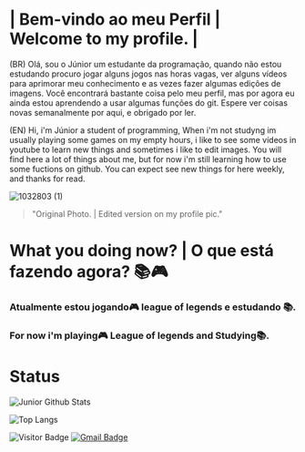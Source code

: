 # | Bem-vindo ao meu Perfil | Welcome to my profile. |
(BR) Olá, sou o Júnior um estudante da programação, quando não estou estudando procuro jogar alguns jogos nas horas vagas, ver alguns vídeos para aprimorar meu
conhecimento e as vezes fazer algumas edições de imagens. Você encontrará bastante coisa pelo meu perfil, mas por agora eu ainda estou aprendendo a usar algumas funções do git. Espere ver coisas novas semanalmente por aqui, e obrigado por ler.

(EN) Hi, i'm Júnior a student of programming, When i'm not studyng im usually playing some games on my empty hours, i like to see some vídeos in youtube to learn new things and sometimes i like to edit images. You will find here a lot of things about me, but for now i'm still learning how to use some fuctions on github. You can expect see new things for here weekly, and thanks for read.

![1032803 (1)](https://user-images.githubusercontent.com/109985871/181938278-bab2e0cc-5ef4-4bae-98da-67c89b02cf8b.jpg)
>"Original Photo. | Edited version on my profile pic."

# What you doing now? | O que está fazendo agora? 📚🎮
### Atualmente estou jogando🎮 league of legends e estudando 📚.
### For now i'm playing🎮 League of legends and Studying📚.


# Status

![Junior Github Stats](https://github-readme-stats.vercel.app/api?username=ComandanteJunior&count_private=true&show_icons=true&border_color&theme=github_dark)

![Top Langs](https://github-readme-stats.vercel.app/api/top-langs/?username=ComandanteJunior&hide=TeX&layout=demo&theme=github_dark)



![Visitor Badge](https://visitor-badge.laobi.icu/badge?page_id=ComandanteJunior.ComandanteJunior&theme=github_dark)
[![Gmail Badge](https://img.shields.io/badge/-ggjuniorj425@gmail.com-c14438?style=flat-square&logo=Gmail&logoColor=white&link=mailto:ggjuniorj425@gmail.com)](mailto:ggjuniorj425@gmail.com)
